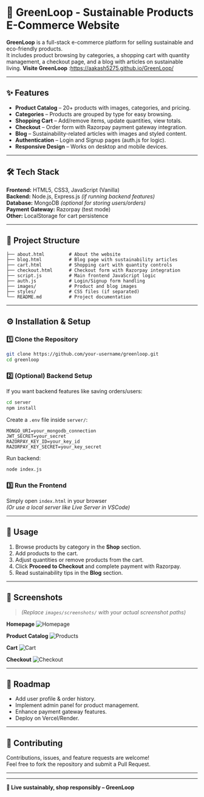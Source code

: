 # 🌱 GreenLoop - Sustainable Products E-Commerce Website

**GreenLoop** is a full-stack e-commerce platform for selling sustainable and eco-friendly products.  
It includes product browsing by categories, a shopping cart with quantity management, a checkout page, and a blog with articles on sustainable living. **Visite GreenLoop** :https://aakash5275.github.io/GreenLoop/

---

## ✨ Features
- **Product Catalog** – 20+ products with images, categories, and pricing.
- **Categories** – Products are grouped by type for easy browsing.
- **Shopping Cart** – Add/remove items, update quantities, view totals.
- **Checkout** – Order form with Razorpay payment gateway integration.
- **Blog** – Sustainability-related articles with images and styled content.
- **Authentication** – Login and Signup pages (auth.js for logic).
- **Responsive Design** – Works on desktop and mobile devices.

---

## 🛠️ Tech Stack
**Frontend:** HTML5, CSS3, JavaScript (Vanilla)  
**Backend:** Node.js, Express.js *(if running backend features)*  
**Database:** MongoDB *(optional for storing users/orders)*  
**Payment Gateway:** Razorpay (test mode)  
**Other:** LocalStorage for cart persistence

---

## 📂 Project Structure
```
├── about.html         # About the website
├── blog.html          # Blog page with sustainability articles
├── cart.html          # Shopping cart with quantity controls
├── checkout.html      # Checkout form with Razorpay integration
├── script.js          # Main frontend JavaScript logic
├── auth.js            # Login/Signup form handling
├── images/            # Product and blog images
├── styles/            # CSS files (if separated)
└── README.md          # Project documentation
```

---

## ⚙️ Installation & Setup

### 1️⃣ Clone the Repository
```bash
git clone https://github.com/your-username/greenloop.git
cd greenloop
```

### 2️⃣ (Optional) Backend Setup
If you want backend features like saving orders/users:
```bash
cd server
npm install
```
Create a `.env` file inside `server/`:
```
MONGO_URI=your_mongodb_connection
JWT_SECRET=your_secret
RAZORPAY_KEY_ID=your_key_id
RAZORPAY_KEY_SECRET=your_key_secret
```
Run backend:
```bash
node index.js
```

### 3️⃣ Run the Frontend
Simply open `index.html` in your browser  
*(Or use a local server like Live Server in VSCode)*

---

## 🛒 Usage
1. Browse products by category in the **Shop** section.
2. Add products to the cart.
3. Adjust quantities or remove products from the cart.
4. Click **Proceed to Checkout** and complete payment with Razorpay.
5. Read sustainability tips in the **Blog** section.

---

## 📸 Screenshots
> *(Replace `images/screenshots/` with your actual screenshot paths)*

**Homepage**
![Homepage](images/screenshots/homepage.png)

**Product Catalog**
![Products](images/screenshots/products.png)

**Cart**
![Cart](images/screenshots/cart.png)

**Checkout**
![Checkout](images/screenshots/checkout.png)

---

## 📌 Roadmap
- Add user profile & order history.
- Implement admin panel for product management.
- Enhance payment gateway features.
- Deploy on Vercel/Render.

---

## 🤝 Contributing
Contributions, issues, and feature requests are welcome!  
Feel free to fork the repository and submit a Pull Request.

---



---

**💚 Live sustainably, shop responsibly – GreenLoop**

